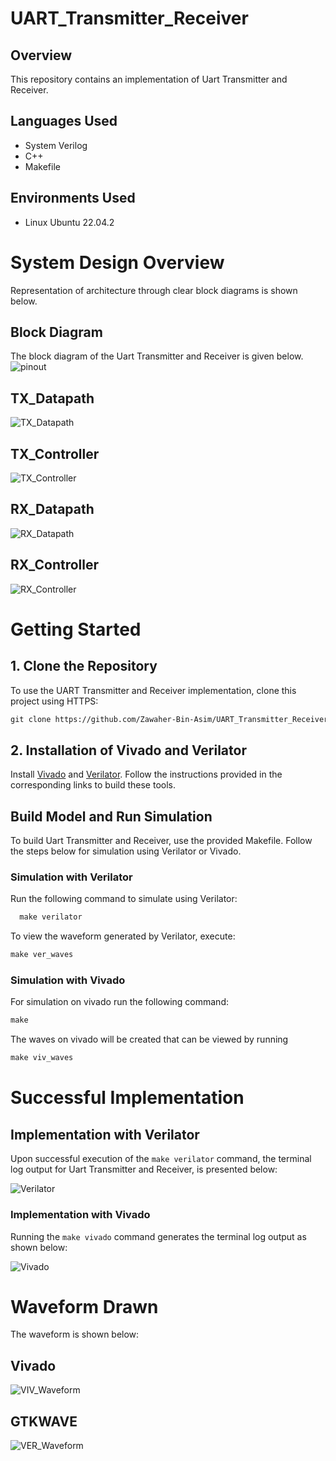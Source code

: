 # UART_Transmitter_Receiver

## Overview
  This repository contains an implementation of Uart Transmitter and Receiver.

## Languages Used
  * System Verilog
  * C++
  * Makefile 


## Environments Used

  * Linux Ubuntu 22.04.2

# System Design Overview

  Representation of architecture through clear block diagrams is shown below.
## Block Diagram
The block diagram of the Uart Transmitter and Receiver is given below.
![pinout](./docs/uart_schematic.png)

## TX_Datapath

 ![TX_Datapath](./docs/TX_DATPATH.drawio.png)

## TX_Controller 

 ![TX_Controller](./docs/TX_Controller.drawio.png)

## RX_Datapath

 ![RX_Datapath](./docs/RX_DATAPATH.drawio.png)

## RX_Controller 

 ![RX_Controller](./docs/RX_Controller.drawio.png)


# Getting Started

## 1. Clone the Repository
       
To use the UART Transmitter and Receiver implementation, clone this project using HTTPS:

 ```markdown
 git clone https://github.com/Zawaher-Bin-Asim/UART_Transmitter_Receiver.git
```

## 2. Installation of Vivado and Verilator 

Install [Vivado](https://github.com/ALI11-2000/Vivado-Installation) and [Verilator](https://verilator.org/guide/latest/install.html). Follow the instructions provided in the corresponding links to build these tools.

## Build Model and Run Simulation

To build Uart Transmitter and Receiver, use the provided Makefile. Follow the steps below for simulation using Verilator or Vivado.

### Simulation with Verilator
Run the following command to simulate using Verilator:

```markdown
  make verilator
```


To view the waveform generated by Verilator, execute:

```markdown
make ver_waves
 ```
### Simulation with Vivado
For simulation on vivado run the following command:

```markdown
make 
```

The waves on vivado will be created that can be viewed by running

```markdown
make viv_waves
``` 

# Successful Implementation

## Implementation with Verilator

Upon successful execution of the `make verilator` command, the terminal log output for Uart Transmitter and Receiver, is presented below:

 ![Verilator](./docs/verilator.png)

### Implementation with Vivado

Running the `make vivado` command generates the terminal log output as shown below:

 ![Vivado](./docs/vivado.png)

# Waveform Drawn

The waveform is shown below:
## Vivado
 ![VIV_Waveform](./docs/uart_output.png)

## GTKWAVE
 ![VER_Waveform](./docs/gtkwave.png)

 


